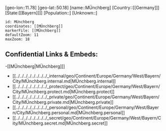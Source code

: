 ﻿---
location: [50.18,11.78]
mapzoom: [7,12] 
mapmarker: city 
type: City
tags:
- geo/City


SpocWebEntityId: 32705
isDeleted: false
confidential: public

---
[geo-lon::11.78]
[geo-lat::50.18]
[name::MÜnchberg]
[Country::[[Germany]]]
[State:[[Bayern]]]]
[Population::]
[Unknown::]


```leaflet
id: MÜnchberg
coordinates: [[MÜnchberg]]
markerFile: [[MÜnchberg]]
defaultZoom: 11 
maxZoom: 18
```


## Confidential Links & Embeds: 
-[[MÜnchberg|MÜnchberg]]] 
- [[../../../../../../../../_internal/geo/Continent/Europe/Germany/West/Bayern/City/MÜnchberg.internal.md|MÜnchberg.internal]] 
- [[../../../../../../../../_protect/geo/Continent/Europe/Germany/West/Bayern/City/MÜnchberg.protect.md|MÜnchberg.protect]] 
- [[../../../../../../../../_private/geo/Continent/Europe/Germany/West/Bayern/City/MÜnchberg.private.md|MÜnchberg.private]] 
- [[../../../../../../../../_personal/geo/Continent/Europe/Germany/West/Bayern/City/MÜnchberg.personal.md|MÜnchberg.personal]] 
- [[../../../../../../../../_secret/geo/Continent/Europe/Germany/West/Bayern/City/MÜnchberg.secret.md|MÜnchberg.secret]] 
